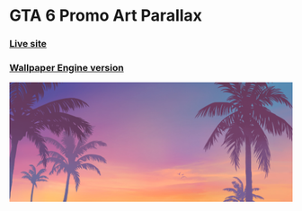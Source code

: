 # GTA 6 Promo Art Parallax
### [Live site](https://fedev95.github.io/gta-6-promo-art-parallax/)
### [Wallpaper Engine version](https://steamcommunity.com/sharedfiles/filedetails/?id=3102019438)

![](./images/preview-ss.png)